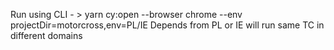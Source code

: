 Run using CLI  - > yarn cy:open --browser chrome --env projectDir=motorcross,env=PL/IE 
Depends from PL or IE will run same TC in different domains
